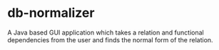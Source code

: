 # db-normalizer
A Java based GUI application which takes a relation and functional dependencies from the user and finds the normal form of the relation.
